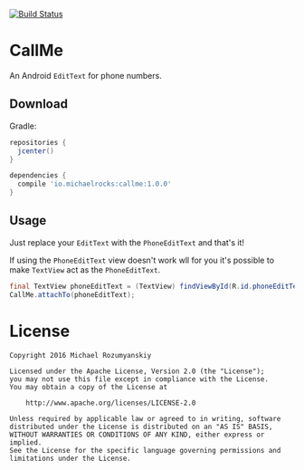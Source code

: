 [![Build Status](https://travis-ci.org/MichaelRocks/callme.svg?branch=master)](https://travis-ci.org/MichaelRocks/callme)

CallMe
======
An Android `EditText` for phone numbers.

Download
--------
Gradle:
```groovy
repositories {
  jcenter()
}

dependencies {
  compile 'io.michaelrocks:callme:1.0.0'
}
```

Usage
-----
Just replace your `EditText` with the `PhoneEditText` and that's it!

If using the `PhoneEditText` view doesn't work wll for you it's possible
to make `TextView` act as the `PhoneEditText`.
```java
final TextView phoneEditText = (TextView) findViewById(R.id.phoneEditText);
CallMe.attachTo(phoneEditText);
```

License
=======
    Copyright 2016 Michael Rozumyanskiy

    Licensed under the Apache License, Version 2.0 (the "License");
    you may not use this file except in compliance with the License.
    You may obtain a copy of the License at

        http://www.apache.org/licenses/LICENSE-2.0

    Unless required by applicable law or agreed to in writing, software
    distributed under the License is distributed on an "AS IS" BASIS,
    WITHOUT WARRANTIES OR CONDITIONS OF ANY KIND, either express or implied.
    See the License for the specific language governing permissions and
    limitations under the License.
